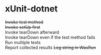 # xUnit-dotnet

~~Invoke test method~~   
~~Invoke setUp first~~   
Invoke tearDown afterward    
Invoke tearDown even if the test method fails    
Run multiple tests    
Report collected results
~~Log string in WasRun~~
